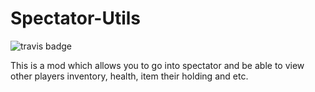 # Spectator-Utils
![travis badge](https://img.shields.io/discord/440218616302927882.svg?color=#7289DA&amp;label=Chat%20in%20discord%20with&amp;logo=discrord&amp;logoColor=white.png)

This is a mod which allows you to go into spectator and be able to view other players inventory, health, item their holding and etc.
